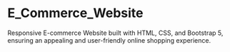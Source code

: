 # E_Commerce_Website
Responsive E-commerce Website built with HTML, CSS, and Bootstrap 5, ensuring an appealing and user-friendly online shopping experience.

